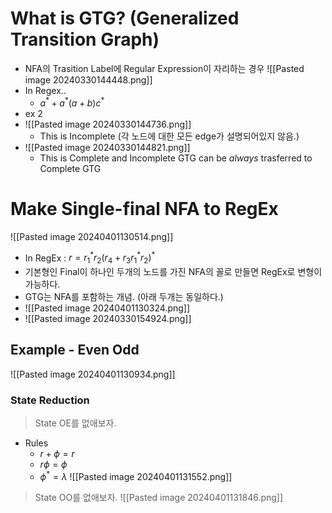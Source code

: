 # What is GTG? (Generalized Transition Graph)
- NFA의 Trasition Label에 Regular Expression이 자리하는 경우
![[Pasted image 20240330144448.png]]
- In Regex..
	- $a^{*}+a^{*}(a+b)c^{*}$
 - ex 2
 - ![[Pasted image 20240330144736.png]]
	 - This is Incomplete (각 노드에 대한 모든 edge가 설명되어있지 않음.)
 - ![[Pasted image 20240330144821.png]]
	 -  This is Complete and Incomplete GTG can be *always* trasferred to Complete GTG

# Make Single-final NFA to RegEx
 ![[Pasted image 20240401130514.png]]
- In RegEx : $r = r_{1}^{*}r_{2}(r_{4}+r_{3}r_{1}^{*}r_{2})^{*}$
- 기본형인 Final이 하나인 두개의 노드를 가진 NFA의 꼴로 만들면 RegEx로 변형이 가능하다.
- GTG는 NFA를 포함하는 개념. (아래 두개는 동일하다.)
- ![[Pasted image 20240401130324.png]]
- ![[Pasted image 20240330154924.png]]
## Example - Even Odd
![[Pasted image 20240401130934.png]]
### State Reduction
> State OE를 없애보자.

- Rules
	- $r + \phi = r$
	- $r\phi= \phi$
	- $\phi^{*} = \lambda$
![[Pasted image 20240401131552.png]]
> State OO를 없애보자.
![[Pasted image 20240401131846.png]]

